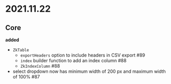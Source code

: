 # 2021.11.22

## Core

**added**

- `ZkTable`
    - `exportHeaders` option to include headers in CSV export #89
    - `index` builder function to add an index column #88
    - `ZkIndexColumn` #88
- select dropdown now has minimum width of 200 px and maximum width of 100% #87